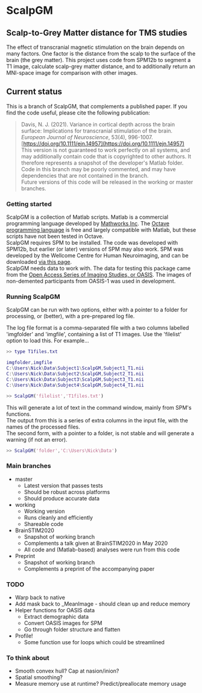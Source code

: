 ScalpGM
=======

## Scalp-to-Grey Matter distance for TMS studies

The effect of transcranial magnetic stimulation on the brain depends on many factors. One factor is the distance from the scalp to the surface of the brain (the grey matter). This project uses code from SPM12b to segment a T1 image, calculate scalp-grey matter distance, and to additionally return an MNI-space image for comparison with other images.


## Current status

This is a branch of ScalpGM, that complements a published paper. If you find the code useful, please cite the following publication:  
> Davis, N. J. (2021). Variance in cortical depth across the brain surface: Implications for transcranial stimulation of the brain. *European Journal of Neuroscience*, 53(4), 996-1007. [https://doi.org/10.1111/ejn.14957](https://doi.org/10.1111/ejn.14957)  
This version is not guaranteed to work perfectly on all systems, and may additionally contain code that is copyrighted to other authors. It therefore represents a snapshot of the developer's Matlab folder. Code in this branch may be poorly commented, and may have dependencies that are not contained in the branch.  
Future versions of this code will be released in the working or master branches.

### Getting started

ScalpGM is a collection of Matlab scripts. Matlab is a commercial programming language developed by [Mathworks Inc](https://uk.mathworks.com/products/matlab.html). The [Octave programming language](https://www.gnu.org/software/octave/) is free and largely compatible with Matlab, but these scripts have not been tested in Octave.  
ScalpGM requires SPM to be installed. The code was developed with SPM12b, but earlier (or later) versions of SPM may also work. SPM was developed by the Wellcome Centre for Human Neuroimaging, and can be downloaded [via this page](https://www.fil.ion.ucl.ac.uk/spm/).  
ScalpGM needs data to work with. The data for testing this package came from the [Open Access Series of Imaging Studies, or OASIS](https://www.oasis-brains.org/). The images of non-demented participants from OASIS-1 was used in development.  


### Running ScalpGM


ScalpGM can be run with two options, either with a pointer to a folder for processing, or (better), with a pre-prepared log file.  

The log file format is a comma-separated file with a two columns labelled 'imgfolder' and 'imgfile', containing a list of T1 images. Use the 'filelist' option to load this. For example...

```Matlab
>> type T1files.txt

imgfolder,imgfile
C:\Users\Nick\Data\Subject1\ScalpGM,Subject1_T1.nii
C:\Users\Nick\Data\Subject2\ScalpGM,Subject2_T1.nii
C:\Users\Nick\Data\Subject3\ScalpGM,Subject3_T1.nii
C:\Users\Nick\Data\Subject4\ScalpGM,Subject4_T1.nii

>> ScalpGM('filelist','T1files.txt')
```
This will generate a lot of text in the command window, mainly from SPM's functions.  
The output from this is a series of extra columns in the input file, with the names of the processed files.  
The second form, with a pointer to a folder, is not stable and will generate a warning (if not an error).

```Matlab
>> ScalpGM('folder','C:\Users\Nick\Data')
```

### Main branches
* master
  * Latest version that passes tests
  * Should be robust across platforms
  * Should produce accurate data
* working
  * Working version
  * Runs cleanly and efficiently
  * Shareable code
* BrainSTIM2020
  * Snapshot of working branch
  * Complements a talk given at BrainSTIM2020 in May 2020
  * All code and (Matlab-based) analyses were run from this code 
* Preprint
  * Snapshot of working branch
  * Complements a preprint of the accompanying paper


### TODO
* Warp back to native
* Add mask back to _MeanImage - should clean up and reduce memory
* Helper functions for OASIS data
  * Extract demographic data
  * Convert OASIS images for SPM
  * Go through folder structure and flatten
* Profile! 
  * Some function use for loops which could be streamlined


### To think about
* Smooth convex hull? Cap at nasion/inion?
* Spatial smoothing?
* Measure memory use at runtime? Predict/preallocate memory usage
